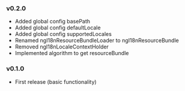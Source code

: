 ### v0.2.0

* Added global config basePath
* Added global config defaultLocale
* Added global config supportedLocales
* Renamed ngI18nResourceBundleLoader to ngI18nResourceBundle
* Removed ngI18nLocaleContextHolder
* Implemented algorithm to get resourceBundle

### v0.1.0

* First release (basic functionality)
